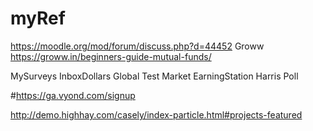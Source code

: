 # myRef
https://moodle.org/mod/forum/discuss.php?d=44452
Groww
https://groww.in/beginners-guide-mutual-funds/


MySurveys
InboxDollars
Global Test Market
EarningStation
Harris Poll


#https://ga.vyond.com/signup



http://demo.highhay.com/casely/index-particle.html#projects-featured
